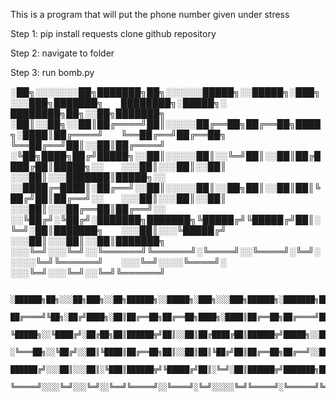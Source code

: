 This is a program that will put the phone number given under stress

Step 1:
pip install requests
clone github repository 

Step 2:
navigate to folder

Step 3:
run bomb.py
      


               
░██╗░░░░░░░██╗███████╗██╗░░░░░░█████╗░░█████╗░███╗░░░███╗███████╗  ████████╗░█████╗░  ████████╗██╗░░██╗███████╗
░██║░░██╗░░██║██╔════╝██║░░░░░██╔══██╗██╔══██╗████╗░████║██╔════╝  ╚══██╔══╝██╔══██╗  ╚══██╔══╝██║░░██║██╔════╝
░╚██╗████╗██╔╝█████╗░░██║░░░░░██║░░╚═╝██║░░██║██╔████╔██║█████╗░░  ░░░██║░░░██║░░██║  ░░░██║░░░███████║█████╗░░
░░████╔═████║░██╔══╝░░██║░░░░░██║░░██╗██║░░██║██║╚██╔╝██║██╔══╝░░  ░░░██║░░░██║░░██║  ░░░██║░░░██╔══██║██╔══╝░░
░░╚██╔╝░╚██╔╝░███████╗███████╗╚█████╔╝╚█████╔╝██║░╚═╝░██║███████╗  ░░░██║░░░╚█████╔╝  ░░░██║░░░██║░░██║███████╗
░░░╚═╝░░░╚═╝░░╚══════╝╚══════╝░╚════╝░░╚════╝░╚═╝░░░░░╚═╝╚══════╝  ░░░╚═╝░░░░╚════╝░  ░░░╚═╝░░░╚═╝░░╚═╝╚══════╝

               ░██████╗██╗░░░██╗███╗░░██╗██████╗░░█████╗░███╗░░░███╗██████╗░███████╗██████╗░
               ██╔════╝╚██╗░██╔╝████╗░██║██╔══██╗██╔══██╗████╗░████║██╔══██╗██╔════╝██╔══██╗
               ╚█████╗░░╚████╔╝░██╔██╗██║██████╦╝██║░░██║██╔████╔██║██████╦╝█████╗░░██████╔╝
               ░╚═══██╗░░╚██╔╝░░██║╚████║██╔══██╗██║░░██║██║╚██╔╝██║██╔══██╗██╔══╝░░██╔══██╗
               ██████╔╝░░░██║░░░██║░╚███║██████╦╝╚█████╔╝██║░╚═╝░██║██████╦╝███████╗██║░░██║
               ╚═════╝░░░░╚═╝░░░╚═╝░░╚══╝╚═════╝░░╚════╝░╚═╝░░░░░╚═╝╚═════╝░╚══════╝╚═╝░░╚═╝
        
